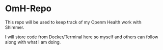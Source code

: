 # OmH-Repo
This repo will be used to keep track of my Openm Health work with Shimmer. 

I will store code from Docker/Terminal here so myself and others can follow along with what I am doing.
